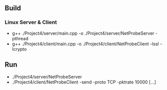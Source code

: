 ## Build
### Linux Server & Client
- g++ ./Project4/server/main.cpp -o ./Project4/server/NetProbeServer -pthread
- g++ ./Project4/client/main.cpp -o ./Project4/client/NetProbeClient -lssl -lcrypto
## Run
- ./Project4/server/NetProbeServer
- ./Project4/client/NetProbeClient -send -proto TCP -pktrate 10000 [...]
